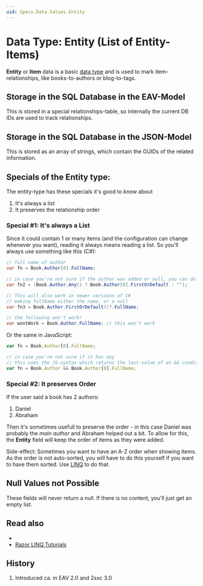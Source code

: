 ```yaml
---
uid: Specs.Data.Values.Entity
---
```

# Data Type: Entity (List of Entity-Items)

**Entity** or **Item** data is a basic [data type](xref:Specs.Data.Values.Overview) and is used to mark item-relationships, like books-to-authors or blog-to-tags. 

## Storage in the SQL Database in the EAV-Model
This is stored in a special relationships-table, so internally the current DB IDs are used to track relationships. 

## Storage in the SQL Database in the JSON-Model
This is stored as an array of strings, which contain the GUIDs of the related information. 

## Specials of the Entity type: 
The entity-type has these specials it's good to know about

1. It's always a list
1. It preserves the relationship order

### Special #1: It's always a List
Since it could contain 1 or many items (and the configuration can change whenever you want), reading it always means reading a list. So you'll always use something like this (C#):

```c#
// full name of author
var fn = Book.Author[0].FullName; 

// in case you're not sure if the author was added or null, you can do
var fn2 = (Book.Author.Any() ? Book.Author[0].FirstOrDefault : "");

// This will also work in newer versions of C#
// making fullName either the name, or a null
var fn3 = Book.Author.FirstOrDefault()?.FullName;

// the following won't work!
var wontWork = Book.Author.FullName; // this won't work
```

Or the same in JavaScript:
```javascript
var fn = Book.Author[0].FullName;

// in case you're not sure if it has any
// this uses the JS-syntax which returns the last-value of an && condition  
var fn = Book.Author && Book.Author[0].FullName;
```

### Special #2: It preserves Order
If the user said a book has 2 authors:
1. Daniel
2. Abraham

Then it's sometimes usefull to preserve the order - in this case Daniel was probably the _main author_ and Abraham helped out a bit. To allow for this, the **Entity** field will keep the order of items as they were added. 

Side-effect: Sometimes you want to have an A-Z order when showing items. As the order is not auto-sorted, you will have to do this yourself if you want to have them sorted. Use [LINQ](xref:Specs.DataSources.Linq) to do that. 

## Null Values not Possible
These fields will never return a null. If there is no content, you'll just get an empty list.

## Read also

* [](xref:Specs.Data.Inputs.Entity)
* [Razor LINQ Tutorials](https://2sxc.org/dnn-tutorials/en/razor/linq/home)

## History
1. Introduced ca. in EAV 2.0 and 2sxc 3.0